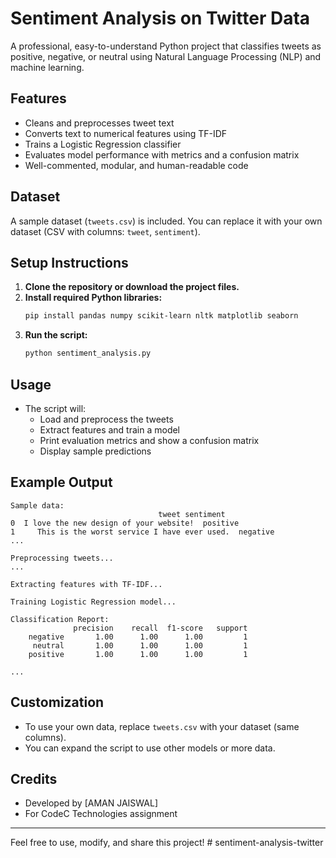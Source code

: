 # Sentiment Analysis on Twitter Data

A professional, easy-to-understand Python project that classifies tweets as positive, negative, or neutral using Natural Language Processing (NLP) and machine learning.

## Features
- Cleans and preprocesses tweet text
- Converts text to numerical features using TF-IDF
- Trains a Logistic Regression classifier
- Evaluates model performance with metrics and a confusion matrix
- Well-commented, modular, and human-readable code

## Dataset
A sample dataset (`tweets.csv`) is included. You can replace it with your own dataset (CSV with columns: `tweet`, `sentiment`).

## Setup Instructions
1. **Clone the repository or download the project files.**
2. **Install required Python libraries:**
   ```bash
   pip install pandas numpy scikit-learn nltk matplotlib seaborn
   ```
3. **Run the script:**
   ```bash
   python sentiment_analysis.py
   ```

## Usage
- The script will:
  - Load and preprocess the tweets
  - Extract features and train a model
  - Print evaluation metrics and show a confusion matrix
  - Display sample predictions

## Example Output
```
Sample data:
                                 tweet sentiment
0  I love the new design of your website!  positive
1     This is the worst service I have ever used.  negative
...

Preprocessing tweets...
...

Extracting features with TF-IDF...

Training Logistic Regression model...

Classification Report:
              precision    recall  f1-score   support
    negative       1.00      1.00      1.00         1
     neutral       1.00      1.00      1.00         1
    positive       1.00      1.00      1.00         1

...
```

## Customization
- To use your own data, replace `tweets.csv` with your dataset (same columns).
- You can expand the script to use other models or more data.

## Credits
- Developed by [AMAN JAISWAL]
- For CodeC Technologies assignment

---
Feel free to use, modify, and share this project! #   s e n t i m e n t - a n a l y s i s - t w i t t e r  
 